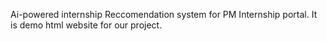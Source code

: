 Ai-powered internship Reccomendation system for PM Internship portal.
It is demo html website for our project.
